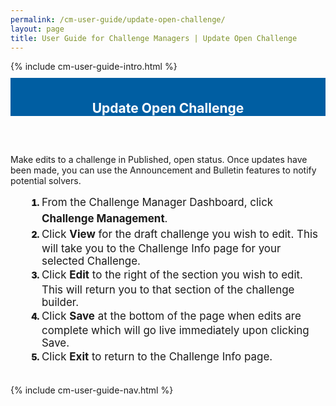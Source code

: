 ```yaml
---
permalink: /cm-user-guide/update-open-challenge/
layout: page
title: User Guide for Challenge Managers | Update Open Challenge
---
```

<div class="row">
  <div class="col-sm-12">{% include cm-user-guide-intro.html %}</div>
</div>
<div class="row" style="padding-top: 10px; padding-bottom: 30px;">
  <div class="col-sm-12" style="padding-top: 6px; background-color: #005ea2; color: #ffffff; text-align: center;">
    <h2>Update Open Challenge</h2>
  </div>
</div>
<div class="row">
  <div class="col-sm-7">
    <p>Make edits to a challenge in Published, open status. Once updates have been made, you can use the Announcement and Bulletin features to notify potential solvers.</p>
    <ol style="padding-left: 50px;">
      <li style="font-weight:900;"><span style="font-size: 1.06rem; line-height: 1.5; font-weight: 400;">From the Challenge Manager Dashboard, click <b>Challenge Management</b>.</span></li>
<li style="font-weight:900;"><span style="font-size: 1.06rem; line-height: 1.5; font-weight: 400;">Click <b>View</b> for the draft challenge you wish to edit. This will take you to the Challenge Info page for your selected Challenge.</span></li>
<li style="font-weight:900;"><span style="font-size: 1.06rem; line-height: 1.5; font-weight: 400;">Click <b>Edit</b> to the right of the section you wish to edit. This will return you to that section of the challenge builder. </span></li>
<li style="font-weight:900;"><span style="font-size: 1.06rem; line-height: 1.5; font-weight: 400;">Click <b>Save</b> at the bottom of the page when edits are complete which will go live immediately upon clicking Save.</span></li>
<li style="font-weight:900;"><span style="font-size: 1.06rem; line-height: 1.5; font-weight: 400;">Click <b>Exit</b> to return to the Challenge Info page.</span></li>
    </ol>
  </div>
  <div class="col-sm-1">&nbsp;</div>
  <div class="col-sm-4"> {% include cm-user-guide-nav.html %} </div>
</div>
